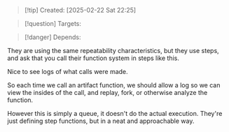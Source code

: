 
>[!tip] Created: [2025-02-22 Sat 22:25]

>[!question] Targets: 

>[!danger] Depends: 

They are using the same repeatability characteristics, but they use steps, and ask that you call their function system in steps like this.

Nice to see logs of what calls were made.

So each time we call an artifact function, we should allow a log so we can view the insides of the call, and replay, fork,  or otherwise analyze the function.

However this is simply a queue, it doesn't do the actual execution.  They're just defining step functions, but in a neat and approachable way.